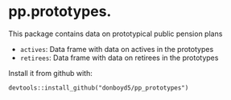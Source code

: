 # pp.prototypes.

This package contains data on prototypical public pension plans

* `actives`: Data frame with data on actives in the prototypes
* `retirees`: Data frame with data on retirees in the prototypes


Install it from github with:
  
```{r}
devtools::install_github("donboyd5/pp_prototypes")
```
